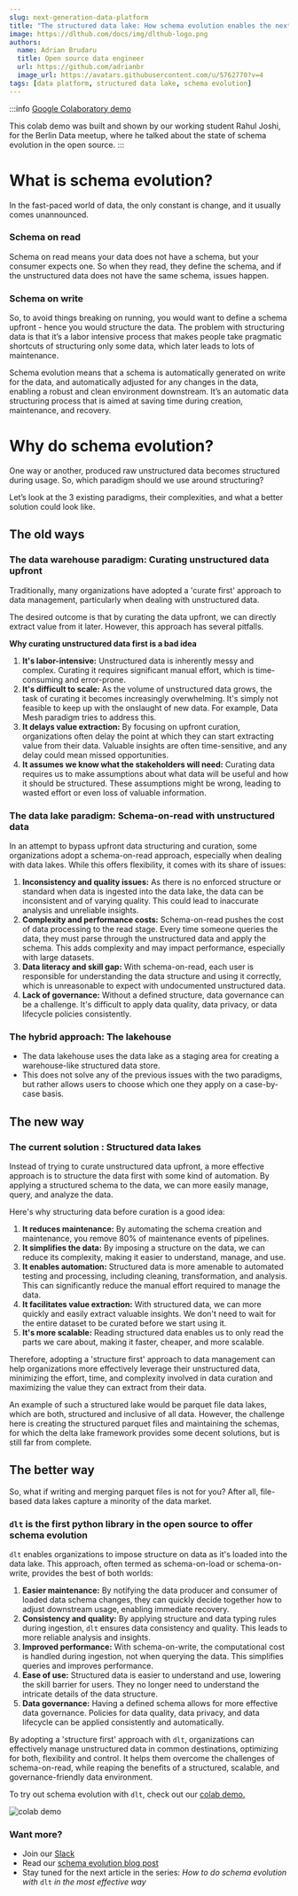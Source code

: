 ```yaml
---
slug: next-generation-data-platform
title: "The structured data lake: How schema evolution enables the next generation of data platforms"
image: https://dlthub.com/docs/img/dlthub-logo.png
authors:
  name: Adrian Brudaru
  title: Open source data engineer
  url: https://github.com/adrianbr
  image_url: https://avatars.githubusercontent.com/u/5762770?v=4
tags: [data platform, structured data lake, schema evolution]
---
```


:::info
[Google Colaboratory demo](https://colab.research.google.com/drive/1H6HKFi-U1V4p0afVucw_Jzv1oiFbH2bu#scrollTo=e4y4sQ78P_OM)

This colab demo was built and shown by our working student Rahul Joshi, for the Berlin Data meetup, where he talked about the state of schema evolution in the open source.
:::

# What is schema evolution?

In the fast-paced world of data, the only constant is change, and it usually comes unannounced.

### **Schema on read**

Schema on read means your data does not have a schema, but your consumer expects one. So when they read, they define the schema, and if the unstructured data does not have the same schema, issues happen.

### **Schema on write**

So, to avoid things breaking on running, you would want to define a schema upfront - hence you would structure the data. The problem with structuring data is that it’s a labor intensive process that makes people take pragmatic shortcuts of structuring only some data, which later leads to lots of maintenance.

Schema evolution means that a schema is automatically generated on write for the data, and automatically adjusted for any changes in the data, enabling a robust and clean environment downstream. It’s an automatic data structuring process that is aimed at saving time during creation, maintenance, and recovery.

# Why do schema evolution?

One way or another, produced raw unstructured data becomes structured during usage. So, which paradigm should we use around structuring?

Let’s look at the 3 existing paradigms, their complexities, and what a better solution could look like.

## The old ways

### **The data warehouse paradigm: Curating unstructured data upfront**

Traditionally, many organizations have adopted a 'curate first' approach to data management, particularly when dealing with unstructured data.

The desired outcome is that by curating the data upfront, we can directly extract value from it later. However, this approach has several pitfalls.

**Why curating unstructured data first is a bad idea**

1. **It's labor-intensive:** Unstructured data is inherently messy and complex. Curating it requires significant manual effort, which is time-consuming and error-prone.
2. **It's difficult to scale:** As the volume of unstructured data grows, the task of curating it becomes increasingly overwhelming. It's simply not feasible to keep up with the onslaught of new data. For example, Data Mesh paradigm tries to address this.
3. **It delays value extraction:** By focusing on upfront curation, organizations often delay the point at which they can start extracting value from their data. Valuable insights are often time-sensitive, and any delay could mean missed opportunities.
4. **It assumes we know what the stakeholders will need:** Curating data requires us to make assumptions about what data will be useful and how it should be structured. These assumptions might be wrong, leading to wasted effort or even loss of valuable information.

### **The data lake paradigm: Schema-on-read with unstructured data**

In an attempt to bypass upfront data structuring and curation, some organizations adopt a schema-on-read approach, especially when dealing with data lakes. While this offers flexibility, it comes with its share of issues:

1. **Inconsistency and quality issues:** As there is no enforced structure or standard when data is ingested into the data lake, the data can be inconsistent and of varying quality. This could lead to inaccurate analysis and unreliable insights.
2. **Complexity and performance costs:** Schema-on-read pushes the cost of data processing to the read stage. Every time someone queries the data, they must parse through the unstructured data and apply the schema. This adds complexity and may impact performance, especially with large datasets.
3. **Data literacy and skill gap:** With schema-on-read, each user is responsible for understanding the data structure and using it correctly, which is unreasonable to expect with undocumented unstructured data.
4. **Lack of governance:** Without a defined structure, data governance can be a challenge. It's difficult to apply data quality, data privacy, or data lifecycle policies consistently.

### **The hybrid approach: The lakehouse**

- The data lakehouse uses the data lake as a staging area for creating a warehouse-like structured data store.
- This does not solve any of the previous issues with the two paradigms, but rather allows users to choose which one they apply on a case-by-case basis.

## The new way

### **The current solution : Structured data lakes**

Instead of trying to curate unstructured data upfront, a more effective approach is to structure the data first with some kind of automation. By applying a structured schema to the data, we can more easily manage, query, and analyze the data.

Here's why structuring data before curation is a good idea:

1. **It reduces maintenance:** By automating the schema creation and maintenance, you remove 80% of maintenance events of pipelines.
2. **It simplifies the data:** By imposing a structure on the data, we can reduce its complexity, making it easier to understand, manage, and use.
3. **It enables automation:** Structured data is more amenable to automated testing and processing, including cleaning, transformation, and analysis. This can significantly reduce the manual effort required to manage the data.
4. **It facilitates value extraction:** With structured data, we can more quickly and easily extract valuable insights. We don't need to wait for the entire dataset to be curated before we start using it.
5. **It's more scalable:** Reading structured data enables us to only read the parts we care about, making it faster, cheaper, and more scalable.

Therefore, adopting a 'structure first' approach to data management can help organizations more effectively leverage their unstructured data, minimizing the effort, time, and complexity involved in data curation and maximizing the value they can extract from their data.

An example of such a structured lake would be parquet file data lakes, which are both, structured and inclusive of all data. However, the challenge here is creating the structured parquet files and maintaining the schemas, for which the delta lake framework provides some decent solutions, but is still far from complete.

## The better way

So, what if writing and merging parquet files is not for you? After all, file-based data lakes capture a minority of the data market.

### `dlt` is the first python library in the open source to offer schema evolution

`dlt` enables organizations to impose structure on data as it's loaded into the data lake. This approach, often termed as schema-on-load or schema-on-write, provides the best of both worlds:

1. **Easier maintenance:** By notifying the data producer and consumer of loaded data schema changes, they can quickly decide together how to adjust downstream usage, enabling immediate recovery.
2. **Consistency and quality:** By applying structure and data typing rules during ingestion, `dlt` ensures data consistency and quality. This leads to more reliable analysis and insights.
3. **Improved performance:** With schema-on-write, the computational cost is handled during ingestion, not when querying the data. This simplifies queries and improves performance.
4. **Ease of use:** Structured data is easier to understand and use, lowering the skill barrier for users. They no longer need to understand the intricate details of the data structure.
5. **Data governance:** Having a defined schema allows for more effective data governance. Policies for data quality, data privacy, and data lifecycle can be applied consistently and automatically.

By adopting a 'structure first' approach with `dlt`, organizations can effectively manage unstructured data in common destinations, optimizing for both, flexibility and control. It helps them overcome the challenges of schema-on-read, while reaping the benefits of a structured, scalable, and governance-friendly data environment.

To try out schema evolution with `dlt`, check out our [colab demo.](https://colab.research.google.com/drive/1H6HKFi-U1V4p0afVucw_Jzv1oiFbH2bu#scrollTo=e4y4sQ78P_OM)



![colab demo](/img/schema_evolution_colab_demo_light.png)

### Want more?

- Join our [Slack](https://join.slack.com/t/dlthub-community/shared_invite/zt-1n5193dbq-rCBmJ6p~ckpSFK4hCF2dYA)
- Read our [schema evolution blog post](https://dlthub.com/docs/blog/schema-evolution)
- Stay tuned for the next article in the series: *How to do schema evolution with* `dlt` *in the most effective way*